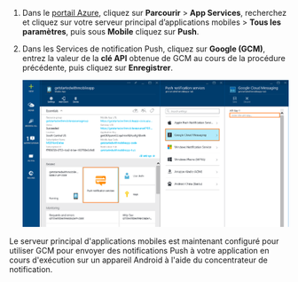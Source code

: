 
1. Dans le [portail Azure](https://azure.portal.com/), cliquez sur **Parcourir** > **App Services**, recherchez et cliquez sur votre serveur principal d’applications mobiles > **Tous les paramètres**, puis sous **Mobile** cliquez sur **Push**.

2. Dans les Services de notification Push, cliquez sur **Google (GCM)**, entrez la valeur de la **clé API** obtenue de GCM au cours de la procédure précédente, puis cliquez sur **Enregistrer**.

    ![Définition de la clé API GCM dans le portail](./media/app-service-mobile-android-configure-push/mobile-push-api-key.png)

Le serveur principal d'applications mobiles est maintenant configuré pour utiliser GCM pour envoyer des notifications Push à votre application en cours d'exécution sur un appareil Android à l'aide du concentrateur de notification.

<!-- URLs. -->


<!-- images -->

<!---HONumber=AcomDC_1203_2015-->